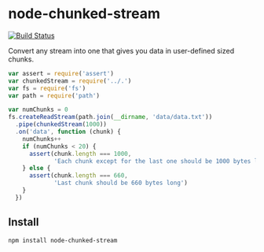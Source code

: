 node-chunked-stream
===================

[![Build Status](https://travis-ci.org/abi/node-chunked-stream.png)](https://travis-ci.org/abi/node-chunked-stream)

Convert any stream into one that gives you data in user-defined sized chunks.

```javascript
var assert = require('assert')
var chunkedStream = require('../.')
var fs = require('fs')
var path = require('path')

var numChunks = 0
fs.createReadStream(path.join(__dirname, 'data/data.txt'))
  .pipe(chunkedStream(1000))
  .on('data', function (chunk) {
    numChunks++
    if (numChunks < 20) {
      assert(chunk.length === 1000,
             'Each chunk except for the last one should be 1000 bytes long')
    } else {
      assert(chunk.length === 660,
             'Last chunk should be 660 bytes long')
    }
  })
```

Install
------------

`npm install node-chunked-stream`